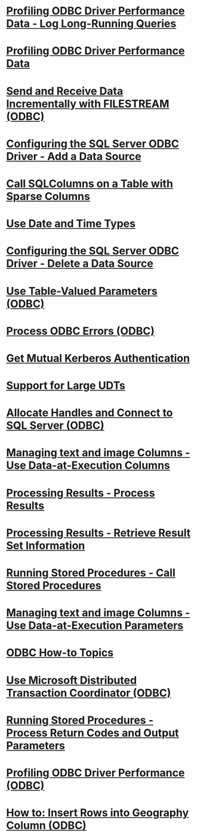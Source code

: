 # [Profiling ODBC Driver Performance Data - Log Long-Running Queries](profiling-odbc-driver-performance-data-log-long-running-queries.md)
# [Profiling ODBC Driver Performance Data](profiling-odbc-driver-performance-data.md)
# [Send and Receive Data Incrementally with FILESTREAM (ODBC)](send-and-receive-data-incrementally-with-filestream-odbc.md)
# [Configuring the SQL Server ODBC Driver - Add a Data Source](configuring-the-sql-server-odbc-driver-add-a-data-source.md)
# [Call SQLColumns on a Table with Sparse Columns](call-sqlcolumns-on-a-table-with-sparse-columns.md)
# [Use Date and Time Types](use-date-and-time-types.md)
# [Configuring the SQL Server ODBC Driver - Delete a Data Source](configuring-the-sql-server-odbc-driver-delete-a-data-source.md)
# [Use Table-Valued Parameters (ODBC)](use-table-valued-parameters-odbc.md)
# [Process ODBC Errors (ODBC)](process-odbc-errors-odbc.md)
# [Get Mutual Kerberos Authentication](get-mutual-kerberos-authentication.md)
# [Support for Large UDTs](support-for-large-udts.md)
# [Allocate Handles and Connect to SQL Server (ODBC)](allocate-handles-and-connect-to-sql-server-odbc.md)
# [Managing text and image Columns - Use Data-at-Execution Columns](managing-text-and-image-columns-use-data-at-execution-columns.md)
# [Processing Results - Process Results](processing-results-process-results.md)
# [Processing Results - Retrieve Result Set Information](processing-results-retrieve-result-set-information.md)
# [Running Stored Procedures - Call Stored Procedures](running-stored-procedures-call-stored-procedures.md)
# [Managing text and image Columns - Use Data-at-Execution Parameters](managing-text-and-image-columns-use-data-at-execution-parameters.md)
# [ODBC How-to Topics](odbc-how-to-topics.md)
# [Use Microsoft Distributed Transaction Coordinator (ODBC)](use-microsoft-distributed-transaction-coordinator-odbc.md)
# [Running Stored Procedures - Process Return Codes and Output Parameters](running-stored-procedures-process-return-codes-and-output-parameters.md)
# [Profiling ODBC Driver Performance (ODBC)](profiling-odbc-driver-performance-odbc.md)
# [How to: Insert Rows into Geography Column (ODBC)](how-to-insert-rows-into-geography-column-odbc.md)
